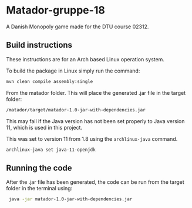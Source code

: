 # Matador-gruppe-18

A Danish Monopoly game made for the DTU course 02312.

## Build instructions

These instructions are for an Arch based Linux operation system.

To build the package in Linux simply run the command:

```sh
mvn clean compile assembly:single
```

From the matador folder. This will place the generated .jar file in the target folder:

```sh
/matador/target/matador-1.0-jar-with-dependencies.jar
```

This may fail if the Java version has not been set properly to Java version 11, which is used in this project.

This was set to version 11 from 1.8 using the `archlinux-java` command.

```sh
archlinux-java set java-11-openjdk
```

## Running the code

After the .jar file has been generated, the code can be run from the target folder in the terminal using:

```sh
 java -jar matador-1.0-jar-with-dependencies.jar
```
